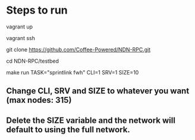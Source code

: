 # Steps to run

vagrant up 

vagrant ssh

git clone https://github.com/Coffee-Powered/NDN-RPC.git

cd NDN-RPC/testbed

make run TASK="sprintlink fwh" CLI=1 SRV=1 SIZE=10

## Change CLI, SRV and SIZE to whatever you want (max nodes: 315)
## Delete the SIZE variable and the network will default to using the full network.
